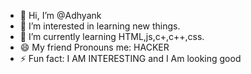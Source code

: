 - 👋 Hi, I’m @Adhyank
- 👀 I’m interested in learning new things.
- 🌱 I’m currently learning HTML,js,c+,c++,css.
- 😄 My friend Pronouns me: HACKER
- ⚡ Fun fact: I AM INTERESTING and I Am looking good

<!---
Adhyank/Adhyank is a ✨ special ✨ repository because its `README.md` (this file) appears on your GitHub profile.
You can click the Preview link to take a look at your changes.
--->
